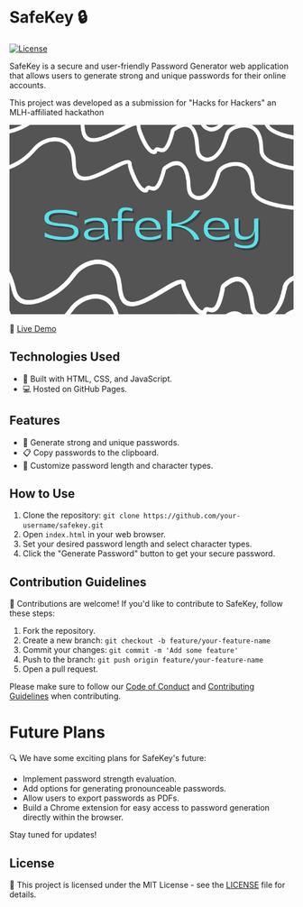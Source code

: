 # SafeKey 🔒 

[![License](https://img.shields.io/badge/license-MIT-blue.svg)](https://opensource.org/licenses/MIT)

SafeKey is a secure and user-friendly Password Generator web application that allows users to generate strong and unique passwords for their online accounts.

This project was developed as a submission for "Hacks for Hackers" an MLH-affiliated hackathon

<p align="center">
  <img src="graphic designer.png" alt="Animated GIF">
</p>

🚀 [Live Demo](https://safe-key-sigma.vercel.app/)

## Technologies Used

- 🔧 Built with HTML, CSS, and JavaScript.
- 💻 Hosted on GitHub Pages.

## Features

- 🔐 Generate strong and unique passwords.
- 📋 Copy passwords to the clipboard.
- 🔢 Customize password length and character types.

## How to Use

1. Clone the repository: `git clone https://github.com/your-username/safekey.git`
2. Open `index.html` in your web browser.
3. Set your desired password length and select character types.
4. Click the "Generate Password" button to get your secure password.

## Contribution Guidelines

🎉 Contributions are welcome! If you'd like to contribute to SafeKey, follow these steps:

1. Fork the repository.
2. Create a new branch: `git checkout -b feature/your-feature-name`
3. Commit your changes: `git commit -m 'Add some feature'`
4. Push to the branch: `git push origin feature/your-feature-name`
5. Open a pull request.

Please make sure to follow our [Code of Conduct](CODE_OF_CONDUCT.md) and [Contributing Guidelines](CONTRIBUTING.md) when contributing.

# Future Plans

🔍 We have some exciting plans for SafeKey's future:

- Implement password strength evaluation.
- Add options for generating pronounceable passwords.
- Allow users to export passwords as PDFs.
- Build a Chrome extension for easy access to password generation directly within the browser.

Stay tuned for updates!

## License

📝 This project is licensed under the MIT License - see the [LICENSE](LICENSE) file for details.
